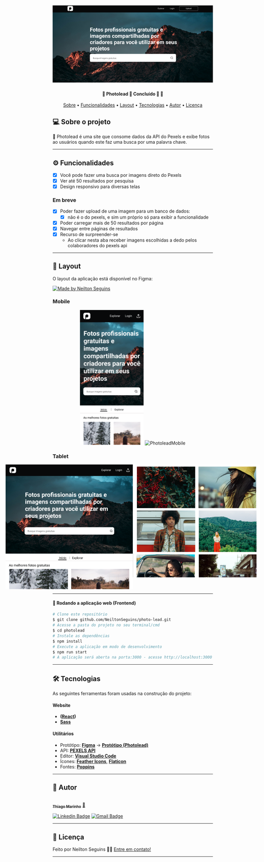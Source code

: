 <h1 align="center">
    <img alt="Photolead" title="#Photolead" src="./assets/banner.png" />
</h1>

<h4 align="center"> 
	🚧  Photolead 📸 Concluído 🚀 🚧
</h4>

<p align="center">
 <a href="#-sobre-o-projeto">Sobre</a> •
 <a href="#-funcionalidades">Funcionalidades</a> •
 <a href="#-layout">Layout</a> •
 <a href="#-tecnologias">Tecnologias</a> •
 <a href="#-autor">Autor</a> • 
 <a href="#user-content--licença">Licença</a>
</p>

## 💻 Sobre o projeto

📸 Photolead é uma site que consome dados da API do Pexels e exibe fotos ao usuários quando este faz uma busca por uma palavra chave.

---

## ⚙️ Funcionalidades

- [x] Você pode fazer uma busca por imagens direto do Pexels
- [x] Ver até 50 resultados por pesquisa
- [x] Design responsivo para diversas telas

### Em breve

- [x] Poder fazer upload de uma imagem para um banco de dados:
  - [x] não é o do pexels, e sim um próprio só para exibir a funcionalidade
- [x] Poder carregar mais de 50 resultados por página
- [x] Navegar entre páginas de resultados
- [x] Recurso de surpreender-se
  - Ao clicar nesta aba receber imagens escolhidas a dedo pelos colaboradores do pexels api

---

## 🎨 Layout

O layout da aplicação está disponível no Figma:

<a href="https://www.figma.com/file/IR5aK42bpupEnjRisR67CS/PhotoLead?node-id=0%3A1">
  <img alt="Made by Neilton Seguins" src="https://img.shields.io/badge/Acessar%20Layout%20-Figma-%2304D361">
</a>

### Mobile

<p align="center">
  <img alt="PhotoleadMobile" title="#PhotoleadMobile" src="./assets/mobile.png" width="200px">

  <img alt="PhotoleadMobile" title="#PhotoleadMobile" src="./assets/mobile-footer.svg" width="200px">
</p>

### Tablet

<p align="center" style="display: flex; align-items: flex-start; justify-content: center;">
  <img alt="PhotoleadMobile" title="#PhotoleadMobile" src="./assets/tablet.png" width="400px">

  <img alt="PhotoleadMobile" title="#PhotoleadMobile" src="./assets/tablet-details.png" width="400px">
</p>

---

#### 🧭 Rodando a aplicação web (Frontend)

```bash
# Clone este repositório
$ git clone github.com/NeiltonSeguins/photo-lead.git
# Acesse a pasta do projeto no seu terminal/cmd
$ cd photolead
# Instale as dependências
$ npm install
# Execute a aplicação em modo de desenvolvimento
$ npm run start
# A aplicação será aberta na porta:3000 - acesse http://localhost:3000
```

---

## 🛠 Tecnologias

As seguintes ferramentas foram usadas na construção do projeto:

#### **Website**

- **([React](https://reactjs.org/))**
- **[Sass](https://sass-lang.com/)**

#### **Utilitários**

- Protótipo: **[Figma](https://www.figma.com/)** → **[Protótipo (Photolead)](https://www.figma.com/file/IR5aK42bpupEnjRisR67CS/PhotoLead?node-id=0%3A1)**
- API: **[PEXELS API](https://www.pexels.com/pt-br/api/documentation/)**
- Editor: **[Visual Studio Code](https://code.visualstudio.com/)**
- Ícones: **[Feather Icons](https://feathericons.com/)**, **[Flaticon](https://www.flaticon.com)**
- Fontes: **[Poppins](https://fonts.google.com/specimen/Poppins)**

---

## 🦸 Autor

<a href="https://www.instagram.com/ncode.io/">
 <img style="border-radius: 50%;" src="./assets/neilton-seguins" width="100px;" alt=""/>
 <br />
 <sub><b>Thiago Marinho</b></sub></a> <a href="https://blog.rocketseat.com.br/author/thiago/" title="Rocketseat">🚀</a>
 <br />

[![Linkedin Badge](https://img.shields.io/badge/-Neilton-blue?style=flat-square&logo=Linkedin&logoColor=white&link=https://www.linkedin.com/in/ne%C3%ADlton-seguins-bb8786a6/)](https://www.linkedin.com/in/tgmarinho/)
[![Gmail Badge](https://img.shields.io/badge/-seguins.neilton@gmail.com-c14438?style=flat-square&logo=Gmail&logoColor=white&link=mailto:seguins.neilton@gmail.com)](mailto:seguins.neilton@gmail.com)

---

## 📝 Licença

Feito por Neilton Seguins 👋🏽 [Entre em contato!](https://www.linkedin.com/in/ne%C3%ADlton-seguins-bb8786a6/)

---
